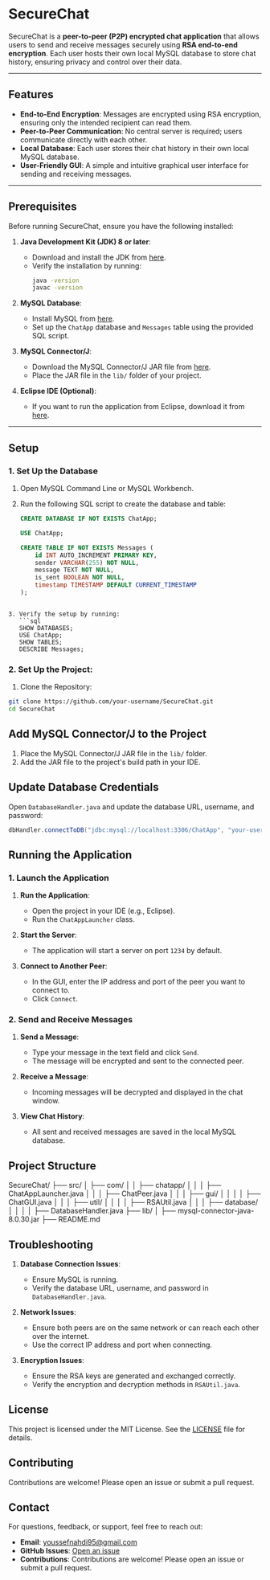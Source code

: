 # SecureChat

SecureChat is a **peer-to-peer (P2P) encrypted chat application** that allows users to send and receive messages securely using **RSA end-to-end encryption**. Each user hosts their own local MySQL database to store chat history, ensuring privacy and control over their data.

---

## Features

- **End-to-End Encryption**: Messages are encrypted using RSA encryption, ensuring only the intended recipient can read them.
- **Peer-to-Peer Communication**: No central server is required; users communicate directly with each other.
- **Local Database**: Each user stores their chat history in their own local MySQL database.
- **User-Friendly GUI**: A simple and intuitive graphical user interface for sending and receiving messages.

---

## Prerequisites

Before running SecureChat, ensure you have the following installed:

1. **Java Development Kit (JDK) 8 or later**:
   - Download and install the JDK from [here](https://www.oracle.com/java/technologies/javase-downloads.html).
   - Verify the installation by running:
     ```bash
     java -version
     javac -version
     ```

2. **MySQL Database**:
   - Install MySQL from [here](https://dev.mysql.com/downloads/installer/).
   - Set up the `ChatApp` database and `Messages` table using the provided SQL script.

3. **MySQL Connector/J**:
   - Download the MySQL Connector/J JAR file from [here](https://dev.mysql.com/downloads/connector/j/).
   - Place the JAR file in the `lib/` folder of your project.

4. **Eclipse IDE (Optional)**:
   - If you want to run the application from Eclipse, download it from [here](https://www.eclipse.org/downloads/).

---

## Setup

### 1. Set Up the Database

1. Open MySQL Command Line or MySQL Workbench.
2. Run the following SQL script to create the database and table:

   ```sql
   CREATE DATABASE IF NOT EXISTS ChatApp;

   USE ChatApp;

   CREATE TABLE IF NOT EXISTS Messages (
       id INT AUTO_INCREMENT PRIMARY KEY,
       sender VARCHAR(255) NOT NULL,
       message TEXT NOT NULL,
       is_sent BOOLEAN NOT NULL,
       timestamp TIMESTAMP DEFAULT CURRENT_TIMESTAMP
   );
```

3. Verify the setup by running:
   ```sql
   SHOW DATABASES;
   USE ChatApp;
   SHOW TABLES;
   DESCRIBE Messages;
```

### 2. Set Up the Project:

1. Clone the Repository:
  ```bash
  git clone https://github.com/your-username/SecureChat.git
  cd SecureChat
```

## Add MySQL Connector/J to the Project

1. Place the MySQL Connector/J JAR file in the `lib/` folder.
2. Add the JAR file to the project's build path in your IDE.

## Update Database Credentials

Open `DatabaseHandler.java` and update the database URL, username, and password:

```java
dbHandler.connectToDB("jdbc:mysql://localhost:3306/ChatApp", "your-username", "your-password");
```

## Running the Application

### 1. Launch the Application

1. **Run the Application**:
   - Open the project in your IDE (e.g., Eclipse).
   - Run the `ChatAppLauncher` class.

2. **Start the Server**:
   - The application will start a server on port `1234` by default.

3. **Connect to Another Peer**:
   - In the GUI, enter the IP address and port of the peer you want to connect to.
   - Click `Connect`.

### 2. Send and Receive Messages

1. **Send a Message**:
   - Type your message in the text field and click `Send`.
   - The message will be encrypted and sent to the connected peer.

2. **Receive a Message**:
   - Incoming messages will be decrypted and displayed in the chat window.

3. **View Chat History**:
   - All sent and received messages are saved in the local MySQL database.

## Project Structure
SecureChat/
├── src/
│ ├── com/
│ │ ├── chatapp/
│ │ │ ├── ChatAppLauncher.java
│ │ │ ├── ChatPeer.java
│ │ │ ├── gui/
│ │ │ │ ├── ChatGUI.java
│ │ │ ├── util/
│ │ │ │ ├── RSAUtil.java
│ │ │ ├── database/
│ │ │ │ ├── DatabaseHandler.java
├── lib/
│ ├── mysql-connector-java-8.0.30.jar
├── README.md


## Troubleshooting

1. **Database Connection Issues**:
   - Ensure MySQL is running.
   - Verify the database URL, username, and password in `DatabaseHandler.java`.

2. **Network Issues**:
   - Ensure both peers are on the same network or can reach each other over the internet.
   - Use the correct IP address and port when connecting.

3. **Encryption Issues**:
   - Ensure the RSA keys are generated and exchanged correctly.
   - Verify the encryption and decryption methods in `RSAUtil.java`.

## License

This project is licensed under the MIT License. See the [LICENSE](LICENSE) file for details.

## Contributing

Contributions are welcome! Please open an issue or submit a pull request.

## Contact

For questions, feedback, or support, feel free to reach out:

- **Email**: [youssefnahdi95@gmail.com](mailto:youssefnahdi95@gmail.com)
- **GitHub Issues**: [Open an issue](https://github.com/sonofsparda24/SecureChat/issues)
- **Contributions**: Contributions are welcome! Please open an issue or submit a pull request.
